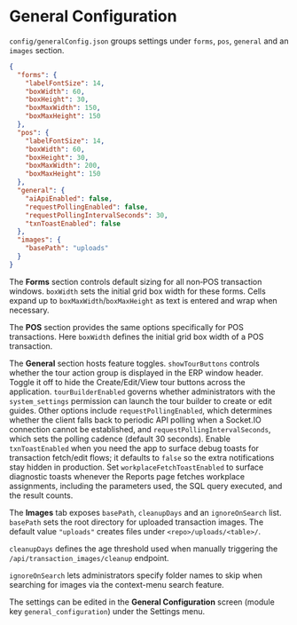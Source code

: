 # General Configuration

`config/generalConfig.json` groups settings under `forms`, `pos`, `general` and an
`images` section.

```json
{
  "forms": {
    "labelFontSize": 14,
    "boxWidth": 60,
    "boxHeight": 30,
    "boxMaxWidth": 150,
    "boxMaxHeight": 150
  },
  "pos": {
    "labelFontSize": 14,
    "boxWidth": 60,
    "boxHeight": 30,
    "boxMaxWidth": 200,
    "boxMaxHeight": 150
  },
  "general": {
    "aiApiEnabled": false,
    "requestPollingEnabled": false,
    "requestPollingIntervalSeconds": 30,
    "txnToastEnabled": false
  },
  "images": {
    "basePath": "uploads"
  }
}
```

The **Forms** section controls default sizing for all non‑POS transaction windows.
`boxWidth` sets the initial grid box width for these forms. Cells expand
up to `boxMaxWidth`/`boxMaxHeight` as text is entered and wrap when necessary.

The **POS** section provides the same options specifically for POS transactions.
Here `boxWidth` defines the initial grid box width of a POS transaction.

The **General** section hosts feature toggles. `showTourButtons` controls
whether the tour action group is displayed in the ERP window header. Toggle it
off to hide the Create/Edit/View tour buttons across the application.
`tourBuilderEnabled` governs whether administrators with the `system_settings`
permission can launch the tour builder to create or edit guides. Other options
include `requestPollingEnabled`, which determines whether the client
falls back to periodic API polling when a Socket.IO connection cannot be
established, and `requestPollingIntervalSeconds`, which sets the polling
cadence (default 30&nbsp;seconds). Enable `txnToastEnabled` when you need the
app to surface debug toasts for transaction fetch/edit flows; it defaults to
`false` so the extra notifications stay hidden in production. Set
`workplaceFetchToastEnabled` to surface diagnostic toasts whenever the Reports
page fetches workplace assignments, including the parameters used, the SQL
query executed, and the result counts.

The **Images** tab exposes `basePath`, `cleanupDays` and an `ignoreOnSearch` list.
`basePath` sets the root directory for uploaded transaction images. The default
value `"uploads"` creates files under `<repo>/uploads/<table>/`.

`cleanupDays` defines the age threshold used when manually triggering the
`/api/transaction_images/cleanup` endpoint.

`ignoreOnSearch` lets administrators specify folder names to skip when searching
for images via the context-menu search feature.

The settings can be edited in the **General Configuration** screen
(module key `general_configuration`) under the Settings menu.

